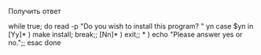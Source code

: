 Получить ответ

while true; do
    read -p "Do you wish to install this program? " yn
    case $yn in
        [Yy]* ) make install; break;;
        [Nn]* ) exit;;
        * ) echo "Please answer yes or no.";;
    esac
done
